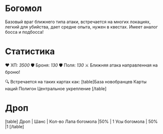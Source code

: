 # Богомол
Базовый враг ближнего типа атаки, встречается на многих локациях, легкий для убийства, дает средне опыта, нужен в квестах. Имеет аналог босса и подбосса!
# Cтатистика
❤ ХП: *3500*
🛡 Броня: *130*
🛡 Поля: *130*
⚔ Ближняя атака направленная на броню!

🔍 Встречается на таких картах как:
[table]База новобранцев
Карты наций
Полигон
Центральное укрепление
[/table]
# Дроп
[table] Дроп | Шанс | Кол-во
Лапа богомола |50% | 1
Усы богомола | 50% |1
[/table]